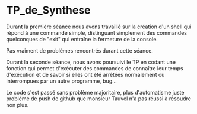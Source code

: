 # TP_de_Synthese
Durant la première séance nous avons travaillé sur la création d'un shell qui répond à une commande simple, distinguant simplement des commandes quelconques de "exit" qui entraîne la fermeture de la console.

Pas vraiment de problèmes rencontrés durant cette séance.

Durant la seconde séance, nous avons poursuivi le TP en codant une fonction qui permet d'exécuter des commandes de connaître leur temps d'exécution et de savoir si elles ont été arrêtées normalement ou interrompues par un autre programme, bug...

Le code s'est passé sans problème majoritaire, plus d'automatisme juste problème de push de github que monsieur Tauvel n'a pas réussi à résoudre non plus.
